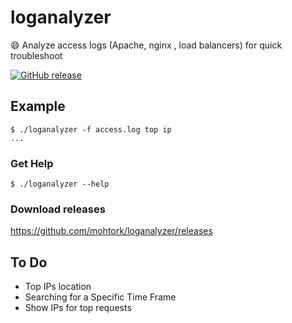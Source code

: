 # loganalyzer

:smile: Analyze access logs (Apache, nginx , load balancers) for quick troubleshoot

[![GitHub release](https://img.shields.io/github/release/moul/golang-repo-template.svg)](https://github.com/mohtork/loganalyzer/releases)



## Example

```console
$ ./loganalyzer -f access.log top ip
...
```

### Get Help

```console
$ ./loganalyzer --help
```

### Download releases

https://github.com/mohtork/loganalyzer/releases

## To Do
- Top IPs location
- Searching for a Specific Time Frame
- Show IPs for top requests

